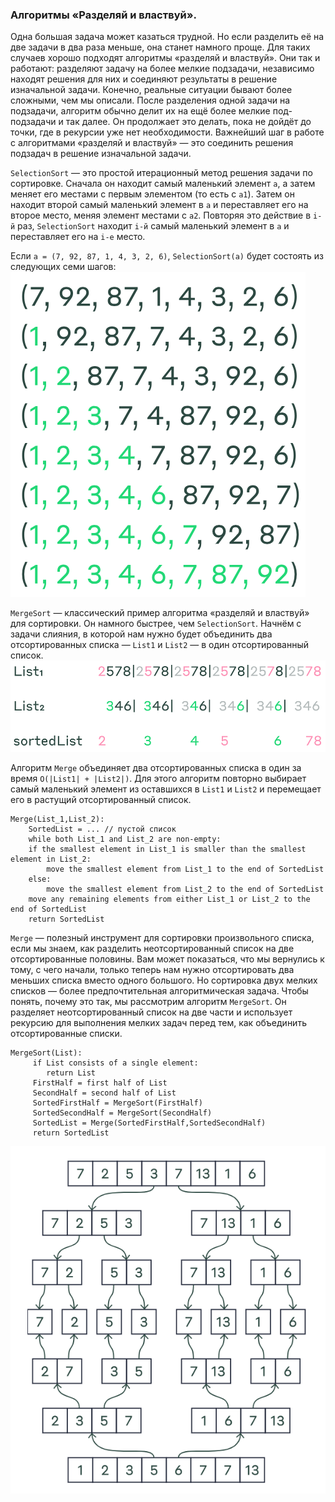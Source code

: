 ### Алгоритмы «Разделяй и властвуй».
Одна большая задача может казаться трудной. Но если разделить её на две задачи в два раза меньше, она станет намного 
проще. Для таких случаев хорошо подходят алгоритмы «разделяй и властвуй». Они так и работают: разделяют задачу на более 
мелкие подзадачи, независимо находят решения для них и соединяют результаты в решение изначальной задачи. Конечно, 
реальные ситуации бывают более сложными, чем мы описали. После разделения одной задачи на подзадачи, алгоритм обычно 
делит их на ещё более мелкие под-подзадачи и так далее. Он продолжает это делать, пока не дойдёт до точки, где в 
рекурсии уже нет необходимости. Важнейший шаг в работе с алгоритмами «разделяй и властвуй» — это соединить решения 
подзадач в решение изначальной задачи.

`SelectionSort` — это простой итерационный метод решения задачи по сортировке. Сначала он находит самый маленький элемент
`a`, а затем меняет его местами с первым элементом (то есть с `a1`). Затем он находит второй самый маленький элемент в `a` 
и переставляет его на второе место, меняя элемент местами с `a2`. Повторяя это действие в `i-й` раз, `SelectionSort` находит 
`i-й` самый маленький элемент в `a` и переставляет его на `i-е` место.

Если `a = (7, 92, 87, 1, 4, 3, 2, 6)`,
`SelectionSort(a)` будет состоять из следующих семи шагов:
![img.png](img.png)

`MergeSort` — классический пример алгоритма «разделяй и властвуй» для сортировки. Он намного быстрее, чем `SelectionSort`. 
Начнём с задачи слияния, в которой нам нужно будет объединить два отсортированных списка — `List1` и `List2` — в один 
отсортированный список.
![img_1.png](img_1.png)

Алгоритм `Merge` объединяет два отсортированных списка в один за время `O(|List1| + |List2|)`. Для этого алгоритм 
повторно выбирает самый маленький элемент из оставшихся в `List1` и `List2` и перемещает его в растущий отсортированный 
список.
```
Merge(List_1,List_2):
    SortedList = ... // пустой список
    while both List_1 and List_2 are non-empty:
    if the smallest element in List_1 is smaller than the smallest element in List_2:
        move the smallest element from List_1 to the end of SortedList
    else:
        move the smallest element from List_2 to the end of SortedList
    move any remaining elements from either List_1 or List_2 to the end of SortedList
    return SortedList
```

`Merge` — полезный инструмент для сортировки произвольного списка, если мы знаем, как разделить неотсортированный список 
на две отсортированные половины. Вам может показаться, что мы вернулись к тому, с чего начали, только теперь нам нужно 
отсортировать два меньших списка вместо одного большого. Но сортировка двух мелких списков — более предпочтительная 
алгоритмическая задача. Чтобы понять, почему это так, мы рассмотрим алгоритм `MergeSort`. Он разделяет неотсортированный 
список на две части и использует рекурсию для выполнения мелких задач перед тем, как объединить отсортированные списки.
```
MergeSort(List):
     if List consists of a single element:
        return List
     FirstHalf = first half of List
     SecondHalf = second half of List
     SortedFirstHalf = MergeSort(FirstHalf)
     SortedSecondHalf = MergeSort(SecondHalf)
     SortedList = Merge(SortedFirstHalf,SortedSecondHalf)
     return SortedList
```
![img_2.png](img_2.png)